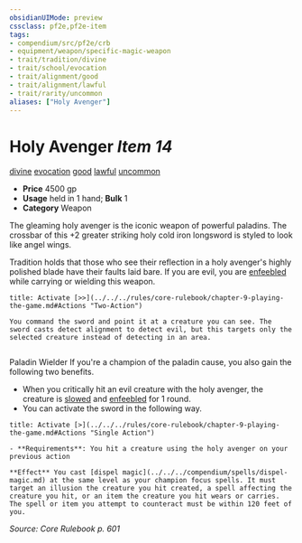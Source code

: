 ```yaml
---
obsidianUIMode: preview
cssclass: pf2e,pf2e-item
tags:
- compendium/src/pf2e/crb
- equipment/weapon/specific-magic-weapon 
- trait/tradition/divine
- trait/school/evocation
- trait/alignment/good
- trait/alignment/lawful
- trait/rarity/uncommon
aliases: ["Holy Avenger"]
---
```

# Holy Avenger *Item 14*  
[divine](divine.md)  [evocation](evocation.md)  [good](good.md)  [lawful](lawful.md)  [uncommon](uncommon.md)  

- **Price** 4500 gp
- **Usage** held in 1 hand; **Bulk** 1
- **Category** Weapon

The gleaming holy avenger is the iconic weapon of powerful paladins. The crossbar of this +2 greater striking holy cold iron longsword is styled to look like angel wings.

Tradition holds that those who see their reflection in a holy avenger's highly polished blade have their faults laid bare. If you are evil, you are [enfeebled](conditions.md#Enfeebled) while carrying or wielding this weapon.

```ad-embed-ability
title: Activate [>>](../../../rules/core-rulebook/chapter-9-playing-the-game.md#Actions "Two-Action")

You command the sword and point it at a creature you can see. The sword casts detect alignment to detect evil, but this targets only the selected creature instead of detecting in an area.


```
Paladin Wielder If you're a champion of the paladin cause, you also gain the following two benefits.

- When you critically hit an evil creature with the holy avenger, the creature is [slowed](../../../rules/conditions.md#Slowed) and [enfeebled](../../../rules/conditions.md#Enfeebled) for 1 round.
- You can activate the sword in the following way.
```ad-embed-ability
title: Activate [>](../../../rules/core-rulebook/chapter-9-playing-the-game.md#Actions "Single Action")

- **Requirements**: You hit a creature using the holy avenger on your previous action

**Effect** You cast [dispel magic](../../../compendium/spells/dispel-magic.md) at the same level as your champion focus spells. It must target an illusion the creature you hit created, a spell affecting the creature you hit, or an item the creature you hit wears or carries. The spell or item you attempt to counteract must be within 120 feet of you.
```

*Source: Core Rulebook p. 601*
